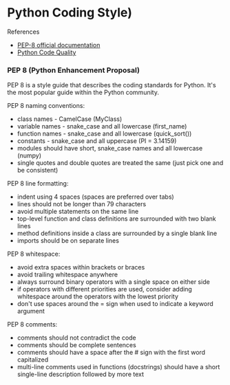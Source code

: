 # Python Coding Style)

References
+ [PEP-8 official documentation](https://www.python.org/dev/peps/pep-0008/)
+ [Python Code Quality](https://testdriven.io/blog/python-code-quality/)


### PEP 8 (Python Enhancement Proposal)
PEP 8 is a style guide that describes the coding standards for Python. It's the most popular guide within the Python community.
  
PEP 8 naming conventions:
  + class names -  CamelCase (MyClass)
  + variable names - snake_case and all lowercase (first_name)
  + function names - snake_case and all lowercase (quick_sort())
  + constants - snake_case and all uppercase (PI = 3.14159)
  + modules should have short, snake_case names and all lowercase (numpy)
  + single quotes and double quotes are treated the same (just pick one and be consistent)

PEP 8 line formatting:
  + indent using 4 spaces (spaces are preferred over tabs)
  + lines should not be longer than 79 characters
  + avoid multiple statements on the same line
  + top-level function and class definitions are surrounded with two blank lines
  + method definitions inside a class are surrounded by a single blank line
  + imports should be on separate lines


PEP 8 whitespace:
  + avoid extra spaces within brackets or braces
  + avoid trailing whitespace anywhere
  + always surround binary operators with a single space on either side
  + if operators with different priorities are used, consider adding whitespace around the operators with the lowest priority
  + don't use spaces around the = sign when used to indicate a keyword argument

PEP 8 comments:
  + comments should not contradict the code
  + comments should be complete sentences
  + comments should have a space after the # sign with the first word capitalized
  + multi-line comments used in functions (docstrings) should have a short single-line description followed by more text

    
